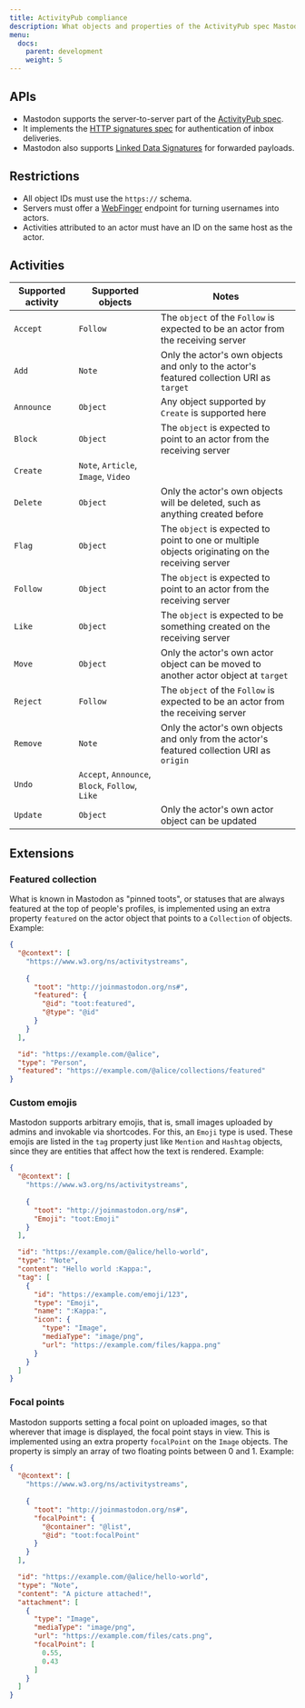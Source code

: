```yaml
---
title: ActivityPub compliance
description: What objects and properties of the ActivityPub spec Mastodon supports
menu:
  docs:
    parent: development
    weight: 5
---
```


## APIs

- Mastodon supports the server-to-server part of the [ActivityPub spec](https://www.w3.org/TR/activitypub/).
- It implements the [HTTP signatures spec](https://tools.ietf.org/html/draft-cavage-http-signatures-10) for authentication of inbox deliveries.
- Mastodon also supports [Linked Data Signatures](https://w3c-dvcg.github.io/ld-signatures/) for forwarded payloads.

## Restrictions

- All object IDs must use the `https://` schema.
- Servers must offer a [WebFinger](https://tools.ietf.org/html/rfc7033) endpoint for turning usernames into actors.
- Activities attributed to an actor must have an ID on the same host as the actor.

## Activities

|Supported activity|Supported objects|Notes|
|------------------|-----------------|-----|
|`Accept`|`Follow`|The `object` of the `Follow` is expected to be an actor from the receiving server|
|`Add`|`Note`|Only the actor's own objects and only to the actor's featured collection URI as `target`|
|`Announce`|`Object`|Any object supported by `Create` is supported here|
|`Block`|`Object`|The `object` is expected to point to an actor from the receiving server|
|`Create`|`Note`, `Article`, `Image`, `Video`||
|`Delete`|`Object`|Only the actor's own objects will be deleted, such as anything created before
|`Flag`|`Object`|The `object` is expected to point to one or multiple objects originating on the receiving server|
|`Follow`|`Object`|The `object` is expected to point to an actor from the receiving server|
|`Like`|`Object`|The `object` is expected to be something created on the receiving server|
|`Move`|`Object`|Only the actor's own actor object can be moved to another actor object at `target`|
|`Reject`|`Follow`|The `object` of the `Follow` is expected to be an actor from the receiving server|
|`Remove`|`Note`|Only the actor's own objects and only from the actor's featured collection URI as `origin`|
|`Undo`|`Accept`, `Announce`, `Block`, `Follow`, `Like`||
|`Update`|`Object`|Only the actor's own actor object can be updated|

## Extensions
### Featured collection

What is known in Mastodon as "pinned toots", or statuses that are always featured at the top of people's profiles, is implemented using an extra property `featured` on the actor object that points to a `Collection` of objects. Example:

```json
{
  "@context": [
    "https://www.w3.org/ns/activitystreams",
        
    {
      "toot": "http://joinmastodon.org/ns#",
      "featured": {
        "@id": "toot:featured",
        "@type": "@id"
      }
    }
  ],

  "id": "https://example.com/@alice",
  "type": "Person",
  "featured": "https://example.com/@alice/collections/featured"
}
```

### Custom emojis

Mastodon supports arbitrary emojis, that is, small images uploaded by admins and invokable via shortcodes. For this, an `Emoji` type is used. These emojis are listed in the `tag` property just like `Mention` and `Hashtag` objects, since they are entities that affect how the text is rendered. Example:

```json
{
  "@context": [
    "https://www.w3.org/ns/activitystreams",
        
    {
      "toot": "http://joinmastodon.org/ns#",
      "Emoji": "toot:Emoji"
    }
  ],

  "id": "https://example.com/@alice/hello-world",
  "type": "Note",
  "content": "Hello world :Kappa:",
  "tag": [
    {
      "id": "https://example.com/emoji/123",
      "type": "Emoji",
      "name": ":Kappa:",
      "icon": {
        "type": "Image",
        "mediaType": "image/png",
        "url": "https://example.com/files/kappa.png"
      }
    }
  ]
}
```

### Focal points

Mastodon supports setting a focal point on uploaded images, so that wherever that image is displayed, the focal point stays in view. This is implemented using an extra property `focalPoint` on the `Image` objects. The property is simply an array of two floating points between 0 and 1. Example:

```json
{
  "@context": [
    "https://www.w3.org/ns/activitystreams",
        
    {
      "toot": "http://joinmastodon.org/ns#",
      "focalPoint": {
        "@container": "@list",
        "@id": "toot:focalPoint"
      }
    }
  ],

  "id": "https://example.com/@alice/hello-world",
  "type": "Note",
  "content": "A picture attached!",
  "attachment": [
    {
      "type": "Image",
      "mediaType": "image/png",
      "url": "https://example.com/files/cats.png",
      "focalPoint": [
        0.55,
        0.43
      ]
    }
  ]
}
```